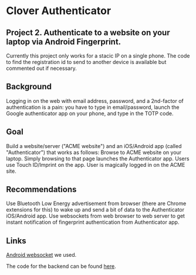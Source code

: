 # Clover Authenticator
## Project 2. Authenticate to a website on your laptop via Android Fingerprint.
Currently this project only works for a stacic IP on a single phone. The code to find the registration id to send to another device is available but commented out if necessary.

## Background
Logging in on the web with email address, password, and a 2nd-factor of authentication is a pain: you have to type in email/password, launch the Google authenticator app on your phone, and type in the TOTP code.

## Goal
Build a website/server ("ACME website") and an iOS/Android app (called "Authenticator") that works as follows: Browse to ACME website on your laptop. Simply browsing to that page launches the Authenticator app. Users use Touch ID/Imprint on the app. User is magically logged in on the ACME site.

## Recommendations
Use Bluetooth Low Energy advertisement from browser (there are Chrome extensions for this) to wake up and send a bit of data to the Authenticator iOS/Android app. Use websockets from web browser to web server to get instant notification of fingerprint authentication from Authenticator app.

## Links
[Android websocket](http://www.elabs.se/blog/66-using-websockets-in-native-ios-and-android-apps) we used.

The code for the backend can be found [here](https://github.com/SterlinggTH/CloverWebServer).